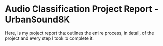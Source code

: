 # Audio Classification Project Report - UrbanSound8K

Here, is my project report that outlines the entire process, in detail, of the project and every step I took to complete it.

